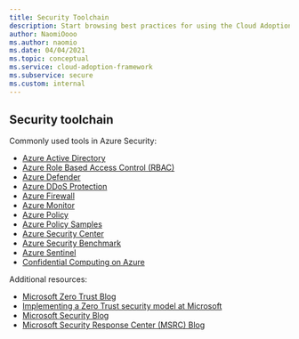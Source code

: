```yaml
---
title: Security Toolchain
description: Start browsing best practices for using the Cloud Adoption Framework in Azure and Innovate methodology to create a toolchain for Security
author: NaomiOooo
ms.author: naomio
ms.date: 04/04/2021
ms.topic: conceptual
ms.service: cloud-adoption-framework
ms.subservice: secure
ms.custom: internal
---
```


## Security toolchain

Commonly used tools in Azure Security:

- [Azure Active Directory](/azure/active-directory/)
- [Azure Role Based Access Control (RBAC)](/azure/role-based-access-control/)
- [Azure Defender](/azure/security-center/azure-defender)
- [Azure DDoS Protection](/azure/ddos-protection/)
- [Azure Firewall](/azure/firewall/)
- [Azure Monitor](/azure/azure-monitor/)
- [Azure Policy](/azure/governance/policy/)
- [Azure Policy Samples](/azure/governance/policy/samples/)
- [Azure Security Center](/azure/security-center/)
- [Azure Security Benchmark](/security/benchmark/azure/)
- [Azure Sentinel](/azure/sentinel/)
- [Confidential Computing on Azure](/azure/confidential-computing/)

Additional resources:

- [Microsoft Zero Trust Blog](https://www.microsoft.com/security/blog/zero-trust/)
- [Implementing a Zero Trust security model at Microsoft](https://www.microsoft.com/en-us/itshowcase/implementing-a-zero-trust-security-model-at-microsoft)
- [Microsoft Security Blog](https://www.microsoft.com/security/blog/)
- [Microsoft Security Response Center (MSRC) Blog](https://msrc-blog.microsoft.com/)
